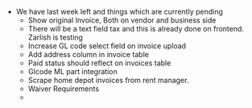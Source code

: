 - We have last week left and things which are currently pending
	- Show original Invoice, Both on vendor and business side
	- There will be a text field tax and this is already done on frontend. Zarlish is testing
	- Increase GL code select field on invoice upload
	- Add address column in invoice table
	- Paid status should reflect on invoices table
	- Glcode ML part integration
	- Scrape home depot invoices from rent manager.
	- Waiver Requirements
	-